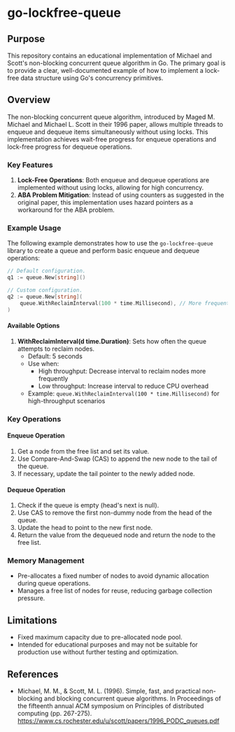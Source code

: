 # go-lockfree-queue

## Purpose

This repository contains an educational implementation of Michael and Scott's non-blocking concurrent queue algorithm in Go.
The primary goal is to provide a clear, well-documented example of how to implement a lock-free data structure using Go's concurrency primitives.

## Overview

The non-blocking concurrent queue algorithm, introduced by Maged M. Michael and Michael L. Scott in their 1996 paper,
allows multiple threads to enqueue and dequeue items simultaneously without using locks.
This implementation achieves wait-free progress for enqueue operations and lock-free progress for dequeue operations.

### Key Features

1. **Lock-Free Operations**: Both enqueue and dequeue operations are implemented without using locks, allowing for high concurrency.
2. **ABA Problem Mitigation**: Instead of using counters as suggested in the original paper, this implementation uses hazard pointers as a workaround for the ABA problem.

### Example Usage

The following example demonstrates how to use the `go-lockfree-queue` library to create a queue and perform basic enqueue and dequeue operations:
```go
// Default configuration.
q1 := queue.New[string]()

// Custom configuration.
q2 := queue.New[string](
    queue.WithReclaimInterval(100 * time.Millisecond), // More frequent reclamation
)
```

#### Available Options

1. **WithReclaimInterval(d time.Duration)**: Sets how often the queue attempts to reclaim nodes.
   - Default: 5 seconds
   - Use when:
     - High throughput: Decrease interval to reclaim nodes more frequently
     - Low throughput: Increase interval to reduce CPU overhead
   - Example: `queue.WithReclaimInterval(100 * time.Millisecond)` for high-throughput scenarios


### Key Operations

#### Enqueue Operation

1. Get a node from the free list and set its value.
2. Use Compare-And-Swap (CAS) to append the new node to the tail of the queue.
3. If necessary, update the tail pointer to the newly added node.

#### Dequeue Operation

1. Check if the queue is empty (head's next is null).
2. Use CAS to remove the first non-dummy node from the head of the queue.
3. Update the head to point to the new first node.
4. Return the value from the dequeued node and return the node to the free list.

### Memory Management

- Pre-allocates a fixed number of nodes to avoid dynamic allocation during queue operations.
- Manages a free list of nodes for reuse, reducing garbage collection pressure.


## Limitations

- Fixed maximum capacity due to pre-allocated node pool.
- Intended for educational purposes and may not be suitable for production use without further testing and optimization.

## References

- Michael, M. M., & Scott, M. L. (1996). Simple, fast, and practical non-blocking and blocking concurrent queue algorithms. In Proceedings of the fifteenth annual ACM symposium on Principles of distributed computing (pp. 267-275).
https://www.cs.rochester.edu/u/scott/papers/1996_PODC_queues.pdf
